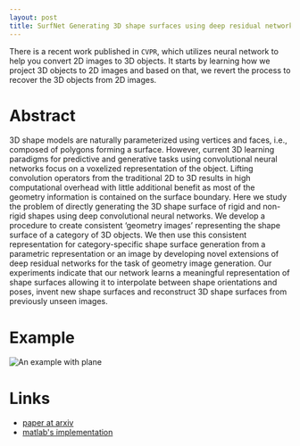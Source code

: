 ```yaml
---
layout: post
title: SurfNet Generating 3D shape surfaces using deep residual networks
---
```


There is a recent work published in `CVPR`, which utilizes neural network to help you convert 2D images to 3D objects. It starts by learning how we project 3D objects to 2D images and based on that, we revert the process to recover the 3D objects from 2D images.

# Abstract
3D shape models are naturally parameterized using vertices and faces, i.e., composed of polygons forming a surface. However, current 3D learning paradigms for predictive and generative tasks using convolutional neural networks focus on a voxelized representation of the object. Lifting convolution operators from the traditional 2D to 3D results in high computational overhead with little additional benefit as most of the geometry information is contained on the surface boundary. Here we study the problem of directly generating the 3D shape surface of rigid and non-rigid shapes using deep convolutional neural networks. We develop a procedure to create consistent ‘geometry images’ representing the shape surface of a category of 3D objects. We then use this consistent representation for category-specific shape surface generation from a parametric representation or an image by developing novel extensions of deep residual networks for the task of geometry image generation. Our experiments indicate that our network learns a meaningful representation of shape surfaces allowing it to interpolate between shape orientations and poses, invent new shape surfaces and reconstruct 3D shape surfaces from previously unseen images.

# Example

![An example with plane](http://mmbiz.qpic.cn/mmbiz_jpg/UicQ7HgWiaUb2icicIClXvsWvQoNy792Iw5A25QfO0Ce8l5DYicZzgmIeLLHcWhoQvEox4dTAtarBDiaD53COelP1nHg/640?wx_fmt=jpeg&tp=webp&wxfrom=5&wx_lazy=1)

# Links

  - [paper at arxiv](https://arxiv.org/pdf/1703.04079.pdf)
  - [matlab's implementation](https://github.com/sinhayan/surfnet)
